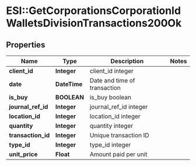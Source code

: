 # ESI::GetCorporationsCorporationIdWalletsDivisionTransactions200Ok

## Properties
Name | Type | Description | Notes
------------ | ------------- | ------------- | -------------
**client_id** | **Integer** | client_id integer | 
**date** | **DateTime** | Date and time of transaction | 
**is_buy** | **BOOLEAN** | is_buy boolean | 
**journal_ref_id** | **Integer** | journal_ref_id integer | 
**location_id** | **Integer** | location_id integer | 
**quantity** | **Integer** | quantity integer | 
**transaction_id** | **Integer** | Unique transaction ID | 
**type_id** | **Integer** | type_id integer | 
**unit_price** | **Float** | Amount paid per unit | 


